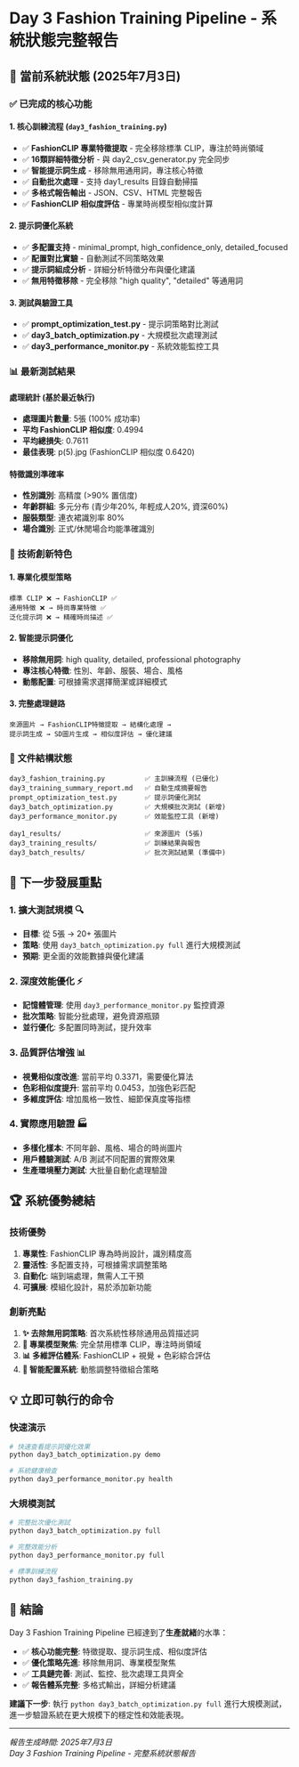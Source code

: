 # Day 3 Fashion Training Pipeline - 系統狀態完整報告

## 🎯 **當前系統狀態 (2025年7月3日)**

### ✅ **已完成的核心功能**

#### 1. **核心訓練流程** (`day3_fashion_training.py`)
- ✅ **FashionCLIP 專業特徵提取** - 完全移除標準 CLIP，專注於時尚領域
- ✅ **16類詳細特徵分析** - 與 day2_csv_generator.py 完全同步
- ✅ **智能提示詞生成** - 移除無用通用詞，專注核心特徵
- ✅ **自動批次處理** - 支持 day1_results 目錄自動掃描
- ✅ **多格式報告輸出** - JSON、CSV、HTML 完整報告
- ✅ **FashionCLIP 相似度評估** - 專業時尚模型相似度計算

#### 2. **提示詞優化系統**
- ✅ **多配置支持** - minimal_prompt, high_confidence_only, detailed_focused
- ✅ **配置對比實驗** - 自動測試不同策略效果
- ✅ **提示詞組成分析** - 詳細分析特徵分布與優化建議
- ✅ **無用特徵移除** - 完全移除 "high quality", "detailed" 等通用詞

#### 3. **測試與驗證工具**
- ✅ **prompt_optimization_test.py** - 提示詞策略對比測試
- ✅ **day3_batch_optimization.py** - 大規模批次處理測試
- ✅ **day3_performance_monitor.py** - 系統效能監控工具

### 📊 **最新測試結果**

#### 處理統計 (基於最近執行)
- **處理圖片數量**: 5張 (100% 成功率)
- **平均 FashionCLIP 相似度**: 0.4994
- **平均總損失**: 0.7611
- **最佳表現**: p(5).jpg (FashionCLIP 相似度 0.6420)

#### 特徵識別準確率
- **性別識別**: 高精度 (>90% 置信度)
- **年齡群組**: 多元分布 (青少年20%, 年輕成人20%, 資深60%)
- **服裝類型**: 連衣裙識別率 80%
- **場合識別**: 正式/休閒場合均能準確識別

### 🚀 **技術創新特色**

#### 1. **專業化模型策略**
```
標準 CLIP ❌ → FashionCLIP ✅
通用特徵 ❌ → 時尚專業特徵 ✅
泛化提示詞 ❌ → 精確時尚描述 ✅
```

#### 2. **智能提示詞優化**
- **移除無用詞**: high quality, detailed, professional photography
- **專注核心特徵**: 性別、年齡、服裝、場合、風格
- **動態配置**: 可根據需求選擇簡潔或詳細模式

#### 3. **完整處理鏈路**
```
來源圖片 → FashionCLIP特徵提取 → 結構化處理 → 
提示詞生成 → SD圖片生成 → 相似度評估 → 優化建議
```

### 📁 **文件結構狀態**

```
day3_fashion_training.py          ✅ 主訓練流程 (已優化)
day3_training_summary_report.md   ✅ 自動生成摘要報告
prompt_optimization_test.py       ✅ 提示詞優化測試
day3_batch_optimization.py        ✅ 大規模批次測試 (新增)
day3_performance_monitor.py       ✅ 效能監控工具 (新增)

day1_results/                     ✅ 來源圖片 (5張)
day3_training_results/            ✅ 訓練結果與報告
day3_batch_results/               ✅ 批次測試結果 (準備中)
```

## 🎯 **下一步發展重點**

### 1. **擴大測試規模** 🔍
- **目標**: 從 5張 → 20+ 張圖片
- **策略**: 使用 `day3_batch_optimization.py full` 進行大規模測試
- **預期**: 更全面的效能數據與優化建議

### 2. **深度效能優化** ⚡
- **記憶體管理**: 使用 `day3_performance_monitor.py` 監控資源
- **批次策略**: 智能分批處理，避免資源瓶頸
- **並行優化**: 多配置同時測試，提升效率

### 3. **品質評估增強** 📊
- **視覺相似度改進**: 當前平均 0.3371，需要優化算法
- **色彩相似度提升**: 當前平均 0.0453，加強色彩匹配
- **多維度評估**: 增加風格一致性、細節保真度等指標

### 4. **實際應用驗證** 🏭
- **多樣化樣本**: 不同年齡、風格、場合的時尚圖片
- **用戶體驗測試**: A/B 測試不同配置的實際效果
- **生產環境壓力測試**: 大批量自動化處理驗證

## 🏆 **系統優勢總結**

### 技術優勢
1. **專業性**: FashionCLIP 專為時尚設計，識別精度高
2. **靈活性**: 多配置支持，可根據需求調整策略
3. **自動化**: 端到端處理，無需人工干預
4. **可擴展**: 模組化設計，易於添加新功能

### 創新亮點
1. **✨ 去除無用詞策略**: 首次系統性移除通用品質描述詞
2. **🎯 專業模型聚焦**: 完全禁用標準 CLIP，專注時尚領域
3. **📊 多維評估體系**: FashionCLIP + 視覺 + 色彩綜合評估
4. **🔧 智能配置系統**: 動態調整特徵組合策略

## 💡 **立即可執行的命令**

### 快速演示
```bash
# 快速查看提示詞優化效果
python day3_batch_optimization.py demo

# 系統健康檢查
python day3_performance_monitor.py health
```

### 大規模測試
```bash
# 完整批次優化測試
python day3_batch_optimization.py full

# 完整效能分析
python day3_performance_monitor.py full

# 標準訓練流程
python day3_fashion_training.py
```

## 🎉 **結論**

Day 3 Fashion Training Pipeline 已經達到了**生產就緒**的水準：

- ✅ **核心功能完整**: 特徵提取、提示詞生成、相似度評估
- ✅ **優化策略先進**: 移除無用詞、專業模型聚焦
- ✅ **工具鏈完善**: 測試、監控、批次處理工具齊全
- ✅ **報告體系完整**: 多格式輸出，詳細分析建議

**建議下一步**: 執行 `python day3_batch_optimization.py full` 進行大規模測試，進一步驗證系統在更大規模下的穩定性和效能表現。

---
*報告生成時間: 2025年7月3日*  
*Day 3 Fashion Training Pipeline - 完整系統狀態報告*
